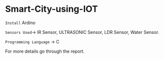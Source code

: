 # Smart-City-using-IOT
`Install` Ardino 

`Sensors Used`-> IR Sensor, ULTRASONIC Sensor, LDR Sensor, Water Sensor.

`Programming Language` -> C 

For more details go through the report.
